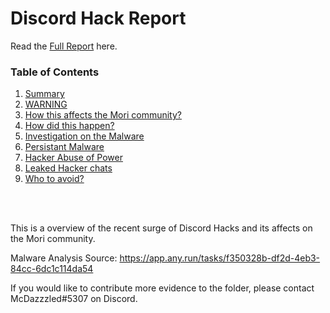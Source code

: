 # Discord Hack Report

Read the [Full Report](/REPORT.md) here.

### Table of Contents

1. [Summary](/REPORT.md#summary)
2. [WARNING](/REPORT.md#warning)
3. [How this affects the Mori community?](/REPORT.md#how-this-affects-the-mori-community)
4. [How did this happen?](/REPORT.md#how-did-this-happen)
5. [Investigation on the Malware](/REPORT.md#investigation-on-the-malware)
6. [Persistant Malware](/REPORT.md#persistant-malware)
7. [Hacker Abuse of Power](/REPORT.md#hacker-abuse-of-power)
8. [Leaked Hacker chats](/REPORT.md#leaked-hacker-chats)
9. [Who to avoid?](/REPORT.md#who-to-avoid)

<br>
<br>

This is a overview of the recent surge of Discord Hacks and its affects on the Mori community.

Malware Analysis Source: https://app.any.run/tasks/f350328b-df2d-4eb3-84cc-6dc1c114da54

If you would like to contribute more evidence to the folder, please contact McDazzzled#5307 on Discord.
